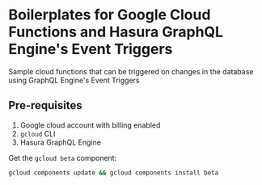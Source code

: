 # Boilerplates for Google Cloud Functions and Hasura GraphQL Engine's Event Triggers
Sample cloud functions that can be triggered on changes in the database using GraphQL Engine's Event Triggers

## Pre-requisites

1. Google cloud account with billing enabled
2. `gcloud` CLI
3. Hasura GraphQL Engine

Get the `gcloud beta` component:

```bash
gcloud components update && gcloud components install beta
```

